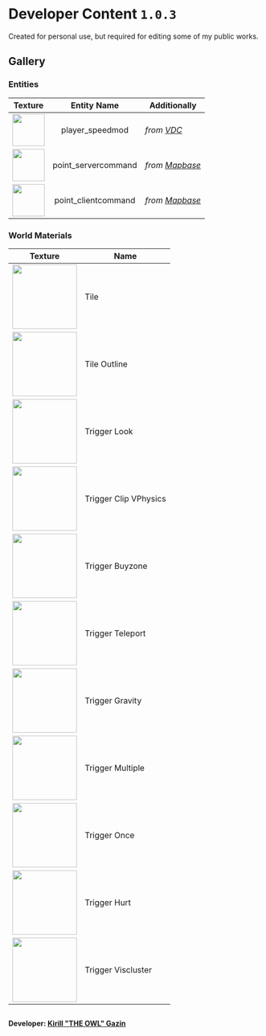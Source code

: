 # Developer Content `1.0.3`
Created for personal use, but required for editing some of my public works.

## Gallery
### Entities
Texture | Entity Name | Additionally
------- | :---------: | ------------
<img src="https://user-images.githubusercontent.com/90133781/206189042-e525a9b9-5585-4f02-ad58-96e73352fbe3.png" width="64"> | player_speedmod | *from [VDC](https://developer.valvesoftware.com/wiki/Player_speedmod)*
<img src="https://user-images.githubusercontent.com/90133781/206189039-5cbbc308-747e-4f0c-84d3-89b106159aae.png" width="64"> | point_servercommand | *from [Mapbase](https://developer.valvesoftware.com/wiki/Mapbase)*
<img src="https://user-images.githubusercontent.com/90133781/206189045-b4541f18-5dd6-4fa0-904f-7276ba77b483.png" width="64"> | point_clientcommand | *from [Mapbase](https://developer.valvesoftware.com/wiki/Mapbase)*

### World Materials
Texture | Name
------- | ----
<img src="https://user-images.githubusercontent.com/90133781/193465003-86809777-e04a-4185-af32-e6a9fd6f662f.png" width="128"> | Tile
<img src="https://user-images.githubusercontent.com/90133781/193465015-7f76141d-75ed-4cf6-b4bb-1fceb11e0dea.png" width="128"> | Tile Outline
<img src="https://user-images.githubusercontent.com/90133781/206188006-c61f551c-b6d0-49bd-8728-792c8955b684.jpg" width="128"> | Trigger Look
<img src="https://user-images.githubusercontent.com/90133781/193464759-32e4006a-57ce-471c-8d55-5e272938b4d6.png" width="128"> | Trigger Clip VPhysics
<img src="https://user-images.githubusercontent.com/90133781/193464755-f69fbf7f-69fe-4001-85cc-9d71559d61ac.png" width="128"> | Trigger Buyzone
<img src="https://user-images.githubusercontent.com/90133781/206187996-59aae276-16a8-4d69-bd19-b4fedde3a5a9.jpg" width="128"> | Trigger Teleport
<img src="https://user-images.githubusercontent.com/90133781/206188001-b0383d20-d074-488e-a66d-b9c38c4adbd5.jpg" width="128"> | Trigger Gravity
<img src="https://user-images.githubusercontent.com/90133781/206188008-a2267ca6-eebf-42cd-9112-04d0dff99224.jpg" width="128"> | Trigger Multiple
<img src="https://user-images.githubusercontent.com/90133781/206188011-b2eebbf0-7440-4589-9240-39421cc00a94.jpg" width="128"> | Trigger Once
<img src="https://user-images.githubusercontent.com/90133781/193464760-8f98c678-28ba-439f-ae82-a3caa5ade91a.png" width="128"> | Trigger Hurt
<img src="https://user-images.githubusercontent.com/90133781/193464762-ffd1929b-0b4d-45b5-adaf-f7032e3bc61a.png" width="128"> | Trigger Viscluster

##
**Developer: [Kirill "THE OWL" Gazin](https://github.com/redesaile)**
